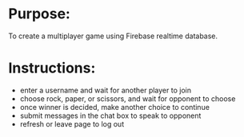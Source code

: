 # Purpose:
To create a multiplayer game using Firebase realtime database.

# Instructions:
* enter a username and wait for another player to join
* choose rock, paper, or scissors, and wait for opponent to choose
* once winner is decided, make another choice to continue
* submit messages in the chat box to speak to opponent
* refresh or leave page to log out
